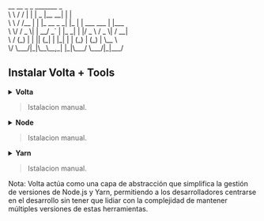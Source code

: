 <div aling="center">
 __      __   _ _                  _______          _     
</div>
<div aling="center">
 \ \    / /  | | |           _    |__   __|        | |    
</div>
<div aling="center">
  \ \  / /__ | | |_ __ _   _| |_     | | ___   ___ | |___  
</div>
<div aling="center">
   \ \/ / _ \| | __/ _` | |_   _|    | |/ _ \ / _ \| / __|
</div>
<div aling="center">
    \  / (_) | | || (_| |   |_|      | | (_) | (_) | \__ \
</div>
<div aling="center">
     \/ \___/|_|\__\__,_|            |_|\___/ \___/|_|___/
</div>

<h2>Instalar Volta + Tools</h2>
   
<details closed>
    <summary><b>Volta</b></summary>
    <h4>Descripción</h4>
    <p>
    Es una herramienta de administración de versiones de Node.js diseñada para simplificar el proceso de manejo de múltiples versiones de Node.js y paquetes globales en entornos de desarrollo. Con Volta, puedes seleccionar una versión de Node.js y dejar de preocuparte por cambiarla manualmente entre proyectos. Permite instalar binarios de paquetes npm en tu cadena de herramientas sin tener que reinstalarlos periódicamente o averiguar por qué han dejado de funcionar.
    </p>
    <h4>Características</h4>
    <ul>
    <li>
    Resolución inteligente de versiones: Basándose en los manifiestos de los gestores de paquetes, Volta asegura versiones confiables y consistentes en todos los proyectos.
    </li>
    <li>
    Cambios fluidos entre versiones de Node.js: Permite cambiar entre versiones de Node.js sin modificar las variables de entorno PATH.
    </li>
    <li>
    Soporte para herramientas instaladas globalmente: Integra directamente con npm y yarn, permitiendo gestionar tanto Node.js como los paquetes globales relacionados.
    </li>
    <li>
    Caché inteligente: Mejora el flujo de trabajo de desarrollo al acelerar la carga de paquetes y herramientas.
    </li> 
    <li>
    Compatibilidad con .nvmrc: Soporta el mismo archivo de configuración que NVM, facilitando la transición entre herramientas.
    </li> 
    <li>
    Ambientes reproductibles para colaboradores: Al guardar la versión exacta de Node.js en el package.json, garantiza que todos los colaboradores trabajen con la misma versión, promoviendo la consistencia en equipos de desarrollo distribuidos.
    </li> 
    </ul>
</details>

> Istalacion manual.

<details closed>
    <summary><b>Node</b></summary>
    <h3>Descripción</h3>
    <p>
    Es un entorno de ejecución de JavaScript de alto rendimiento y de código abierto. Se utiliza para ejecutar código JavaScript fuera de un navegador web, permitiendo el desarrollo de aplicaciones de servidor, scripts y herramientas de línea de comandos.
    </p>
</details>

> Istalacion manual.

<details closed>
    <summary><b>Yarn</b></summary>
    <h3>Descripción</h3>
    <p>
    Es un administrador de paquetes de JavaScript alternativo a npm. Ofrece mejoras en términos de velocidad, seguridad y simplicidad en comparación con npm. Al igual que Node.js.
    </p>
</details>

> Istalacion manual.

Nota: Volta actúa como una capa de abstracción que simplifica la gestión de versiones de Node.js y Yarn, permitiendo a los desarrolladores centrarse en el desarrollo sin tener que lidiar con la complejidad de mantener múltiples versiones de estas herramientas.

<!--
Agregar alias en la terminal para ajusta la imagen a la caja del neofetch

alias neofetch="neofetch --size none"
--!>
